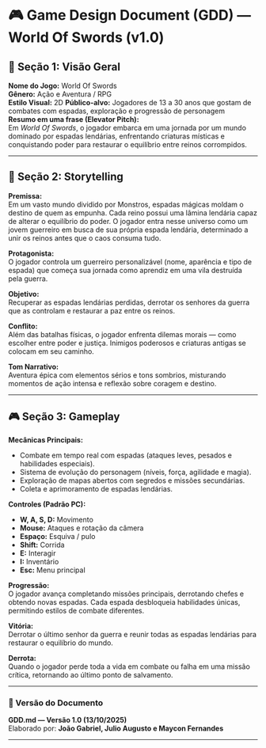 # 🎮 Game Design Document (GDD) — World Of Swords (v1.0)

## 🧭 Seção 1: Visão Geral

**Nome do Jogo:** World Of Swords  
**Gênero:** Ação e Aventura / RPG  
**Estilo Visual:** 2D 
**Público-alvo:** Jogadores de 13 a 30 anos que gostam de combates com espadas, exploração e progressão de personagem  
**Resumo em uma frase (Elevator Pitch):**  
Em *World Of Swords*, o jogador embarca em uma jornada por um mundo dominado por espadas lendárias, enfrentando criaturas místicas e conquistando poder para restaurar o equilíbrio entre reinos corrompidos.

---

## 📖 Seção 2: Storytelling

**Premissa:**  
Em um vasto mundo dividido por Monstros, espadas mágicas moldam o destino de quem as empunha. Cada reino possui uma lâmina lendária capaz de alterar o equilíbrio do poder. O jogador entra nesse universo como um jovem guerreiro em busca de sua própria espada lendária, determinado a unir os reinos antes que o caos consuma tudo.

**Protagonista:**  
O jogador controla um guerreiro personalizável (nome, aparência e tipo de espada) que começa sua jornada como aprendiz em uma vila destruída pela guerra.

**Objetivo:**  
Recuperar as espadas lendárias perdidas, derrotar os senhores da guerra que as controlam e restaurar a paz entre os reinos.

**Conflito:**  
Além das batalhas físicas, o jogador enfrenta dilemas morais — como escolher entre poder e justiça. Inimigos poderosos e criaturas antigas se colocam em seu caminho.

**Tom Narrativo:**  
Aventura épica com elementos sérios e tons sombrios, misturando momentos de ação intensa e reflexão sobre coragem e destino.

---

## 🎮 Seção 3: Gameplay

**Mecânicas Principais:**  
- Combate em tempo real com espadas (ataques leves, pesados e habilidades especiais).  
- Sistema de evolução do personagem (níveis, força, agilidade e magia).  
- Exploração de mapas abertos com segredos e missões secundárias.  
- Coleta e aprimoramento de espadas lendárias.  

**Controles (Padrão PC):**  
- **W, A, S, D:** Movimento  
- **Mouse:** Ataques e rotação da câmera  
- **Espaço:** Esquiva / pulo  
- **Shift:** Corrida  
- **E:** Interagir  
- **I:** Inventário  
- **Esc:** Menu principal  

**Progressão:**  
O jogador avança completando missões principais, derrotando chefes e obtendo novas espadas. Cada espada desbloqueia habilidades únicas, permitindo estilos de combate diferentes.

**Vitória:**  
Derrotar o último senhor da guerra e reunir todas as espadas lendárias para restaurar o equilíbrio do mundo.

**Derrota:**  
Quando o jogador perde toda a vida em combate ou falha em uma missão crítica, retornando ao último ponto de salvamento.

---

### 📘 Versão do Documento
**GDD.md — Versão 1.0 (13/10/2025)**  
Elaborado por: **João Gabriel, Julio Augusto e Maycon Fernandes**

---
